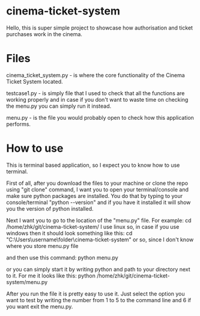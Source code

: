 # cinema-ticket-system
Hello, this is super simple project to showcase how authorisation and ticket purchases work in the cinema. 

# Files
cinema_ticket_system.py - is where the core functionality of the Cinema Ticket System located.

testcase1.py - is simply file that I used to check that all the functions are working properly and in case if you don't want to waste time on checking the menu.py you can simply run it instead.

menu.py - is the file you would probably open to check how this application performs.

# How to use
This is terminal based application, so I expect you to know how to use terminal. 

First of all, after you download the files to your machine or clone the repo using "git clone" command, I want you to open your terminal/console and make sure python packages are installed.
You do that by typing to your console/terminal "python --version" and if you have it installed it will show you the version of python installed.

Next I want you to go to the location of the "menu.py" file. For example:
cd /home/zhk/git/cinema-ticket-system/
I use linux so, in case if you use windows then it should look something like this:
cd "C:\Users\username\folder\cinema-ticket-system\" or so, since I don't know where you store menu.py file

and then use this command: python menu.py

or you can simply start it by writing python and path to your directory next to it. For me it looks like this:
python /home/zhk/git/cinema-ticket-system/menu.py

After you run the file it is pretty easy to use it. Just select the option you want to test by writing the number from 1 to 5 to the command line and 6 if you want exit the menu.py.
